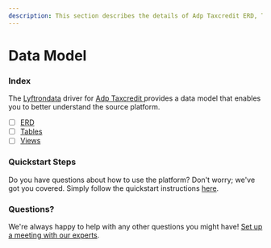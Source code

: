 ```yaml
---
description: This section describes the details of Adp Taxcredit ERD, Tables, and Views.
---
```


# Data Model

### Index

The  [Lyftrondata](https://www.lyftrondata.com/) driver for [Adp Taxcredit](https://www.lyftrondata.com/integration/adp-taxcredit/)[ ](https://www.lyftrondata.com/integration/adp-taxcredit/)provides a data model that enables you to better understand the source platform.

* [ ] [ERD](../../../finance-analytics/adp-taxcredit/data-model/erd.md)
* [ ] [Tables](../../../finance-analytics/adp-taxcredit/data-model/tables.md)
* [ ] [Views](../../../finance-analytics/adp-taxcredit/data-model/views.md)

### Quickstart Steps

Do you have questions about how to use the platform? Don't worry; we've got you covered. Simply follow the quickstart instructions [here](../../../../quickstart-steps.md).

### Questions? <a href="#questions" id="questions"></a>

We're always happy to help with any other questions you might have! [Set up a meeting with our experts](https://www.lyftrondata.com/book-a-meeting/).

